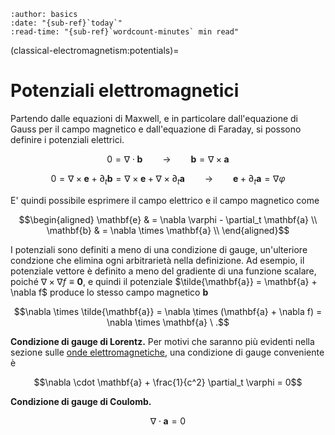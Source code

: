 ```{article-info}
:author: basics
:date: "{sub-ref}`today`"
:read-time: "{sub-ref}`wordcount-minutes` min read"
```

(classical-electromagnetism:potentials)=
# Potenziali elettromagnetici

Partendo dalle equazioni di Maxwell, e in particolare dall'equazione di Gauss per il campo magnetico e dall'equazione di Faraday, si possono definire i potenziali elettrici.

$$0 = \nabla \cdot \mathbf{b} \qquad \rightarrow \qquad \mathbf{b} = \nabla \times \mathbf{a}$$

$$0 = \nabla \times \mathbf{e} + \partial_t \mathbf{b} = \nabla \times \mathbf{e} + \nabla \times \partial_t \mathbf{a} \qquad \rightarrow \qquad \mathbf{e} + \partial_t \mathbf{a} = \nabla \varphi$$

E' quindi possibile esprimere il campo elettrico e il campo magnetico come

$$\begin{aligned}
 \mathbf{e} & = \nabla \varphi - \partial_t \mathbf{a} \\
 \mathbf{b} & = \nabla \times \mathbf{a} \\
\end{aligned}$$

I potenziali sono definiti a meno di una condizione di gauge, un'ulteriore condzione che elimina ogni arbitrarietà nella definizione.
Ad esempio, il potenziale vettore è definito a meno del gradiente di una funzione scalare, poiché $\nabla \times \nabla f \equiv \mathbf{0}$, e quindi il potenziale $\tilde{\mathbf{a}} = \mathbf{a} + \nabla f$ produce lo stesso campo magnetico $\mathbf{b}$

$$\nabla \times \tilde{\mathbf{a}} = \nabla \times (\mathbf{a} + \nabla f) = \nabla \times \mathbf{a} \ .$$

**Condizione di gauge di Lorentz.** Per motivi che saranno più evidenti nella sezione sulle [onde elettromagnetiche](classical-electromagnetism:waves), una condizione di gauge conveniente è

$$\nabla \cdot \mathbf{a} + \frac{1}{c^2} \partial_t \varphi = 0$$

**Condizione di gauge di Coulomb.**

$$\nabla \cdot \mathbf{a} = 0$$




